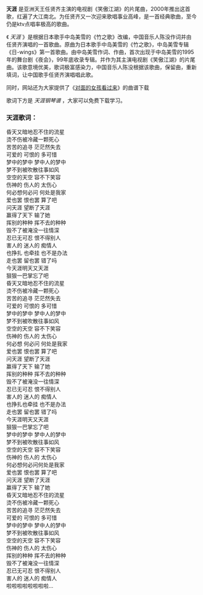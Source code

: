 

**天涯**
是亚洲天王任贤齐主演的电视剧《笑傲江湖》的片尾曲，2000年推出这首歌，红遍了大江南北。为任贤齐又一次迎来歌唱事业高峰，是一首经典歌曲，至今仍是ktv点唱率极高的歌曲。

《 _天涯_
》是根据日本歌手中岛美雪的《竹之歌》改编，中国音乐人陈没作词并由任贤齐演唱的一首歌曲。原曲为日本歌手中岛美雪的《竹之歌》，中岛美雪专辑《日-wings》第一首歌曲。由中岛美雪作词、作曲，首次出现于中岛美雪的1995年的舞台剧《夜会》，99年底收录专辑。并作为其主演电视剧《笑傲江湖》的片尾曲。该歌意境优美，歌词极富感染力，中国音乐人陈没根据该歌曲，保留曲，重新填词，让中国歌手任贤齐演唱唱此歌。

同时，网站还为大家提供了《[对面的女孩看过来](Music-2451-对面的女孩看过来-任贤齐.html "对面的女孩看过来")》的曲谱下载

歌词下方是 _天涯钢琴谱_ ，大家可以免费下载学习。

### 天涯歌词：

昏天又暗地忍不住的流星  
烫不伤被冷藏一颗死心  
苦苦的追寻 茫茫然失去  
可爱的 可恨的 多可惜  
梦中的梦中 梦中人的梦中  
梦不到被吹散往事如风  
空空的天空 容不下笑容  
伤神的 伤人的 太伤心  
何必想何必问 何处是我家  
爱也罢 恨也罢 算了吧  
问天涯 望断了天涯  
赢得了天下 输了她  
挥别的种种 挥不去的种种  
毁不了被淹没一往情深  
忍已无可忍 恨不得别人  
害人的 迷人的 痴情人  
也挣扎 也牵挂 也不是办法  
走也罢 留也罢 错了吗  
今天涯明天又天涯  
狠狠一巴掌忘了吧  
昏天又暗地忍不住的流星  
烫不伤被冷藏一颗死心  
苦苦的追寻 茫茫然失去  
可爱的 可恨的 多可惜  
梦中的梦中 梦中人的梦中  
梦不到被吹散往事如风  
空空的天空 容不下笑容  
伤神的 伤人的 太伤心  
何必想 何必问 何处是我家  
爱也罢 恨也罢 算了吧  
问天涯 望断了天涯  
赢得了天下 输了她  
挥别的种种 挥不去的种种  
毁不了被淹没一往情深  
忍已无可忍 恨不得别人  
害人的 迷人的 痴情人  
也挣扎也牵挂 也不是办法  
走也罢 留也罢 错了吗  
今天涯明天又天涯  
狠狠一巴掌忘了吧  
梦中的梦中 梦中人的梦中  
梦不到被吹散往事如风  
空空的天空 容不下笑容  
伤神的 伤人的 太伤心  
何必想何必问何处是我家  
爱也罢 恨也罢 算了吧  
问天涯 望断了天涯  
赢得了天下 输了她  
昏天又暗地忍不住的流星  
烫不伤被冷藏一颗死心  
苦苦的追寻 茫茫然失去  
可爱的 可恨的 多可惜  
梦中的梦中 梦中人的梦中  
梦不到被吹散往事如风  
空空的天空 容不下笑容  
伤神的 伤人的 太伤心  
挥别的种种 挥不去的种种  
毁不了被淹没一往情深  
忍已无可忍 恨不得别人  
害人的 迷人的 痴情人  
啦啦啦啦啦啦啦啦…

